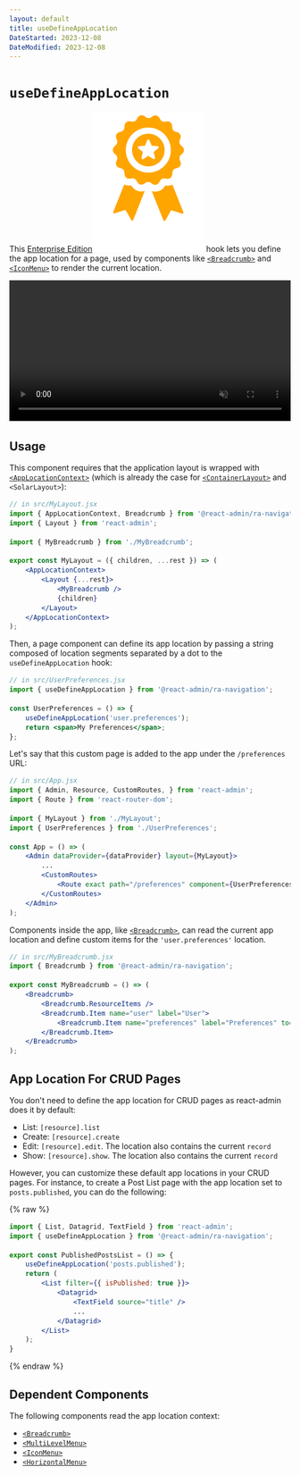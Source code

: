```yaml
---
layout: default
title: useDefineAppLocation
DateStarted: 2023-12-08
DateModified: 2023-12-08
---
```


# `useDefineAppLocation`

This [Enterprise Edition](https://marmelab.com/ra-enterprise)<img class="icon" src="./img/premium.svg" /> hook lets you define the app location for a page, used by components like [`<Breadcrumb>`](./Breadcrumb.md) and [`<IconMenu>`](./IconMenu.md) to render the current location. 

<video controls autoplay playsinline muted loop width="100%">
  <source src="https://marmelab.com/ra-enterprise/modules/assets/ra-navigation/latest/breadcumb-nested-resource.webm" type="video/webm" />
  <source src="https://marmelab.com/ra-enterprise/modules/assets/ra-navigation/latest/breadcumb-nested-resource.mp4" type="video/mp4" />
  Your browser does not support the video tag.
</video>

## Usage

This component requires that the application layout is wrapped with [`<AppLocationContext>`](./Breadcrumb.md#app-location) (which is already the case for [`<ContainerLayout>`](./ContainerLayout.md) and `<SolarLayout>`):

```jsx
// in src/MyLayout.jsx
import { AppLocationContext, Breadcrumb } from '@react-admin/ra-navigation';
import { Layout } from 'react-admin';

import { MyBreadcrumb } from './MyBreadcrumb';

export const MyLayout = ({ children, ...rest }) => (
    <AppLocationContext>
        <Layout {...rest}>
            <MyBreadcrumb />
            {children}
        </Layout>
    </AppLocationContext>
);
```

Then, a page component can define its app location by passing a string composed of location segments separated by a dot to the `useDefineAppLocation` hook:

```jsx
// in src/UserPreferences.jsx
import { useDefineAppLocation } from '@react-admin/ra-navigation';

const UserPreferences = () => {
    useDefineAppLocation('user.preferences');
    return <span>My Preferences</span>;
};
```

Let's say that this custom page is added to the app under the `/preferences` URL:

```jsx
// in src/App.jsx
import { Admin, Resource, CustomRoutes, } from 'react-admin';
import { Route } from 'react-router-dom';

import { MyLayout } from './MyLayout';
import { UserPreferences } from './UserPreferences';

const App = () => (
    <Admin dataProvider={dataProvider} layout={MyLayout}>
        ...
        <CustomRoutes>
            <Route exact path="/preferences" component={UserPreferences} />,
        </CustomRoutes>
    </Admin>
);
```

Components inside the app, like [`<Breadcrumb>`](./Breadcrumb.md), can read the current app location and define custom items for the `'user.preferences'` location. 

```jsx
// in src/MyBreadcrumb.jsx
import { Breadcrumb } from '@react-admin/ra-navigation';

export const MyBreadcrumb = () => (
    <Breadcrumb>
        <Breadcrumb.ResourceItems />
        <Breadcrumb.Item name="user" label="User">
            <Breadcrumb.Item name="preferences" label="Preferences" to="/preferences" />
        </Breadcrumb.Item>
    </Breadcrumb>
);
```

## App Location For CRUD Pages

You don't need to define the app location for CRUD pages as react-admin does it by default:

-   List: `[resource].list`
-   Create: `[resource].create`
-   Edit: `[resource].edit`. The location also contains the current `record`
-   Show: `[resource].show`. The location also contains the current `record`

However, you can customize these default app locations in your CRUD pages. For instance, to create a Post List page with the app location set to `posts.published`, you can do the following:

{% raw %}
```jsx
import { List, Datagrid, TextField } from 'react-admin';
import { useDefineAppLocation } from '@react-admin/ra-navigation';

export const PublishedPostsList = () => {
    useDefineAppLocation('posts.published');
    return (
        <List filter={{ isPublished: true }}>
            <Datagrid>
                <TextField source="title" />
                ...
            </Datagrid>
        </List>
    );
}
```
{% endraw %}

## Dependent Components

The following components read the app location context:

- [`<Breadcrumb>`](./Breadcrumb.md)
- [`<MultiLevelMenu>`](./MultiLevelMenu.md)
- [`<IconMenu>`](./IconMenu.md)
- [`<HorizontalMenu>`](./HorizontalMenu.md)
